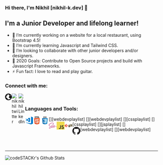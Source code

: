### Hi there, I'm Nikhil [nikhil-k.dev] 👋

## I'm a Junior Developer and lifelong learner!

- 🔭 I’m currently working on a website for a local restaurant, using Bootstrap 4.5!
- 🌱 I’m currently learning Javascript and Tailwind CSS.
- 👯 I’m looking to collaborate with other junior developers and/or designers.
- 🥅 2020 Goals: Contribute to Open Source projects and build with Javascript Frameworks.
- ⚡ Fun fact: I love to read and play guitar.

### Connect with me:

[<img align="left" alt="nikhil-k.dev" width="22px" src="https://raw.githubusercontent.com/iconic/open-iconic/master/svg/globe.svg" />][website]
[<img align="left" alt="nikhil twitter" width="22px" src="https://cdn.jsdelivr.net/npm/simple-icons@v3/icons/twitter.svg" />][twitter]
[<img align="left" alt="nikhil LinkedIn" width="22px" src="https://cdn.jsdelivr.net/npm/simple-icons@v3/icons/linkedin.svg" />][linkedin]

<br />

### Languages and Tools:

[<img align="left" alt="Visual Studio Code" width="26px" src="https://raw.githubusercontent.com/github/explore/80688e429a7d4ef2fca1e82350fe8e3517d3494d/topics/visual-studio-code/visual-studio-code.png" />][webdevplaylist]
[<img align="left" alt="HTML5" width="26px" src="https://raw.githubusercontent.com/github/explore/80688e429a7d4ef2fca1e82350fe8e3517d3494d/topics/html/html.png" />][webdevplaylist]
[<img align="left" alt="CSS3" width="26px" src="https://raw.githubusercontent.com/github/explore/80688e429a7d4ef2fca1e82350fe8e3517d3494d/topics/css/css.png" />][cssplaylist]
[<img align="left" alt="Sass" width="26px" src="https://raw.githubusercontent.com/github/explore/80688e429a7d4ef2fca1e82350fe8e3517d3494d/topics/sass/sass.png" />][cssplaylist]
[<img align="left" alt="JavaScript" width="26px" src="https://raw.githubusercontent.com/github/explore/80688e429a7d4ef2fca1e82350fe8e3517d3494d/topics/javascript/javascript.png" />][jsplaylist]
[<img align="left" alt="Git" width="26px" src="https://raw.githubusercontent.com/github/explore/80688e429a7d4ef2fca1e82350fe8e3517d3494d/topics/git/git.png" />][webdevplaylist]
[<img align="left" alt="GitHub" width="26px" src="https://raw.githubusercontent.com/github/explore/78df643247d429f6cc873026c0622819ad797942/topics/github/github.png" />][webdevplaylist]

<br />
<br />


---

<img align="left" alt="codeSTACKr's Github Stats" src="https://github-readme-stats.vercel.app/api?username=codeSTACKr&show_icons=true&hide_border=true" />

[website]: https://nikhil-k.dev/
[twitter]: https://twitter.com/nikl_0
[linkedin]: https://www.linkedin.com/in/nikhil-ka/
